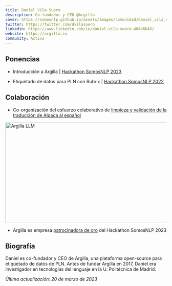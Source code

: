 ```yaml
---
title: Daniel Vila Suero
description: Co-fundador y CEO @Argilla
cover: https://somosnlp.github.io/assets/images/comunidad/daniel_vila_suero.jpg
twitter: https://twitter.com/dvilasuero
linkedin: https://www.linkedin.com/in/daniel-vila-suero-484b6b45/
website: https://argilla.io
community: Activo
---
```


## Ponencias

- Introducción a Argilla | [Hackathon SomosNLP 2023](https://somosnlp.org/blog/hackathon-2023)

<EventSummary
    description="En este taller, usaremos Argilla para sacar el máximo provecho a todas las innovaciones recientes en el mundo del PLN. En particular, intentaremos responder a la siguiente pregunta: ¿cómo evaluar, adaptar y crear modelos incorporando feedback humano en tus proyectos de PLN?"
    poster="https://somosnlp.github.io/assets/images/eventos/230321_etiquetado_de_datos_con_argilla.jpg"
    video="https://www.youtube.com/embed/kXx8nDGc4bw"
    name=""
    website=""
    twitter=""
    linkedin=""
    github=""
    bio=""
/>

- Etiquetado de datos para PLN con Rubrix | [Hackathon SomosNLP 2022](https://somosnlp.org/blog/hackathon-2022)


<EventSummary
    description='En este taller práctico mostraremos como usar Rubrix (ahora "Argilla") para construir y mejorar datos de entrenamiento para PLN, a partir de ejemplos prácticos de clasificación de texto y reconocimiento de entidades nombradas, en español.'
    poster="https://somosnlp.github.io/assets/images/evento_daniel.png"
    video="https://www.youtube.com/embed/UR6MHBbPA3g"
/>

## Colaboración

- Co-organización del esfuerzo colaborativo de [limpieza y validación de la traducción de Alpaca al español](https://huggingface.co/datasets/somosnlp/somos-clean-alpaca-es)

<div class="flex justify-center">
    <a href="https://huggingface.co/datasets/somosnlp/somos-clean-alpaca-es" target="_blank">
        <img src="https://somosnlp.github.io/assets/images/blog/argilla_llm.webp" alt="Argilla LLM" width="560" height="315" />
    </a>
</div>

- Argilla es empresa [patrocinadora de oro](https://somosnlp.org/blog/anuncio-patrocinios) del Hackathon SomosNLP 2023

## Biografía

Daniel es co-fundador y CEO de Argilla, una plataforma open-source para etiquetado de datos de PLN. Antes de fundar Argilla en 2017, Daniel era investigador en tecnologías del lenguaje en la U. Politécnica de Madrid.

*Última actualización: 20 de marzo de 2023*
